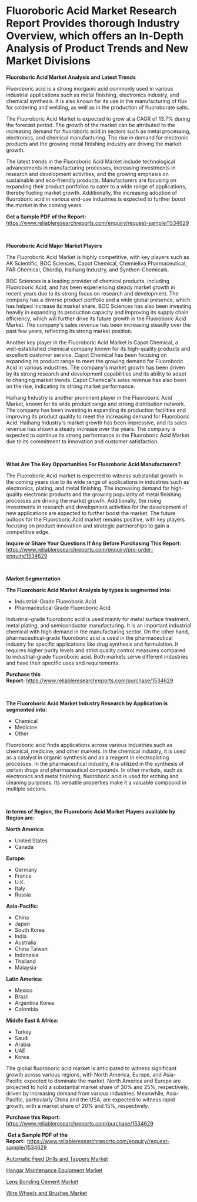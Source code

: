 <p><h1>Fluoroboric Acid Market Research Report Provides thorough Industry Overview, which offers an In-Depth Analysis of Product Trends and New Market Divisions</h1></p><p><strong>Fluoroboric Acid Market Analysis and Latest Trends</strong></p>
<p><p>Fluoroboric acid is a strong inorganic acid commonly used in various industrial applications such as metal finishing, electronics industry, and chemical synthesis. It is also known for its use in the manufacturing of flux for soldering and welding, as well as in the production of fluoroborate salts.</p><p>The Fluoroboric Acid Market is expected to grow at a CAGR of 13.7% during the forecast period. The growth of the market can be attributed to the increasing demand for fluoroboric acid in sectors such as metal processing, electronics, and chemical manufacturing. The rise in demand for electronic products and the growing metal finishing industry are driving the market growth.</p><p>The latest trends in the Fluoroboric Acid Market include technological advancements in manufacturing processes, increasing investments in research and development activities, and the growing emphasis on sustainable and eco-friendly products. Manufacturers are focusing on expanding their product portfolios to cater to a wide range of applications, thereby fueling market growth. Additionally, the increasing adoption of fluoroboric acid in various end-use industries is expected to further boost the market in the coming years.</p></p>
<p><strong>Get a Sample PDF of the Report:&nbsp;</strong> <a href="https://www.reliableresearchreports.com/enquiry/request-sample/1534629">https://www.reliableresearchreports.com/enquiry/request-sample/1534629</a></p>
<p>&nbsp;</p>
<p><strong>Fluoroboric Acid Major Market Players</strong></p>
<p><p>The Fluoroboric Acid Market is highly competitive, with key players such as AK Scientific, BOC Sciences, Capot Chemical, Chemieliva Pharmaceutical, FAR Chemical, Chordip, Haihang Industry, and Synthon-Chemicals. </p><p>BOC Sciences is a leading provider of chemical products, including Fluoroboric Acid, and has been experiencing steady market growth in recent years due to its strong focus on research and development. The company has a diverse product portfolio and a wide global presence, which has helped increase its market share. BOC Sciences has also been investing heavily in expanding its production capacity and improving its supply chain efficiency, which will further drive its future growth in the Fluoroboric Acid Market. The company's sales revenue has been increasing steadily over the past few years, reflecting its strong market position.</p><p>Another key player in the Fluoroboric Acid Market is Capot Chemical, a well-established chemical company known for its high-quality products and excellent customer service. Capot Chemical has been focusing on expanding its product range to meet the growing demand for Fluoroboric Acid in various industries. The company's market growth has been driven by its strong research and development capabilities and its ability to adapt to changing market trends. Capot Chemical's sales revenue has also been on the rise, indicating its strong market performance.</p><p>Haihang Industry is another prominent player in the Fluoroboric Acid Market, known for its wide product range and strong distribution network. The company has been investing in expanding its production facilities and improving its product quality to meet the increasing demand for Fluoroboric Acid. Haihang Industry's market growth has been impressive, and its sales revenue has shown a steady increase over the years. The company is expected to continue its strong performance in the Fluoroboric Acid Market due to its commitment to innovation and customer satisfaction.</p></p>
<p>&nbsp;</p>
<p><strong>What Are The Key Opportunities For Fluoroboric Acid Manufacturers?</strong></p>
<p><p>The Fluoroboric Acid market is expected to witness substantial growth in the coming years due to its wide range of applications in industries such as electronics, plating, and metal finishing. The increasing demand for high-quality electronic products and the growing popularity of metal finishing processes are driving the market growth. Additionally, the rising investments in research and development activities for the development of new applications are expected to further boost the market. The future outlook for the Fluoroboric Acid market remains positive, with key players focusing on product innovation and strategic partnerships to gain a competitive edge.</p></p>
<p><strong>Inquire or Share Your Questions If Any Before Purchasing This Report:</strong> <a href="https://www.reliableresearchreports.com/enquiry/pre-order-enquiry/1534629">https://www.reliableresearchreports.com/enquiry/pre-order-enquiry/1534629</a></p>
<p>&nbsp;</p>
<p><strong>Market Segmentation</strong></p>
<p><strong>The Fluoroboric Acid Market Analysis by types is segmented into:</strong></p>
<p><ul><li>Industrial-Grade Fluoroboric Acid</li><li>Pharmaceutical Grade Fluoroboric Acid</li></ul></p>
<p><p>Industrial-grade fluoroboric acid is used mainly for metal surface treatment, metal plating, and semiconductor manufacturing. It is an important industrial chemical with high demand in the manufacturing sector. On the other hand, pharmaceutical-grade fluoroboric acid is used in the pharmaceutical industry for specific applications like drug synthesis and formulation. It requires higher purity levels and strict quality control measures compared to industrial-grade fluoroboric acid. Both markets serve different industries and have their specific uses and requirements.</p></p>
<p><strong>Purchase this Report:&nbsp;</strong><a href="https://www.reliableresearchreports.com/purchase/1534629">https://www.reliableresearchreports.com/purchase/1534629</a></p>
<p>&nbsp;</p>
<p><strong>The Fluoroboric Acid Market Industry Research by Application is segmented into:</strong></p>
<p><ul><li>Chemical</li><li>Medicine</li><li>Other</li></ul></p>
<p><p>Fluoroboric acid finds applications across various industries such as chemical, medicine, and other markets. In the chemical industry, it is used as a catalyst in organic synthesis and as a reagent in electroplating processes. In the pharmaceutical industry, it is utilized in the synthesis of certain drugs and pharmaceutical compounds. In other markets, such as electronics and metal finishing, fluoroboric acid is used for etching and cleaning purposes. Its versatile properties make it a valuable compound in multiple sectors.</p></p>
<p>&nbsp;</p>
<p><strong>In terms of Region, the Fluoroboric Acid Market Players available by Region are:</strong></p>
<p>
    <p> <strong> North America: </strong>
        <ul>
            <li>United States</li>
            <li>Canada</li>
        </ul>
        </p> 
    <p> <strong> Europe: </strong>
        <ul>
            <li>Germany</li>
            <li>France</li>
            <li>U.K.</li>
            <li>Italy</li>
            <li>Russia</li>
        </ul>
        </p> 
    <p> <strong> Asia-Pacific: </strong>
        <ul>
            <li>China</li>
            <li>Japan</li>
            <li>South Korea</li>
            <li>India</li>
            <li>Australia</li>
            <li>China Taiwan</li>
            <li>Indonesia</li>
            <li>Thailand</li>
            <li>Malaysia</li>
        </ul>
        </p> 
    <p> <strong> Latin America: </strong>
        <ul>
            <li>Mexico</li>
            <li>Brazil</li>
            <li>Argentina Korea</li>
            <li>Colombia</li>
        </ul>
        </p> 
    <p> <strong> Middle East & Africa: </strong>
        <ul>
            <li>Turkey</li>
            <li>Saudi</li>
            <li>Arabia</li>
            <li>UAE</li>
            <li>Korea</li>
        </ul>
    </p>
    </p>
<p><p>The global fluoroboric acid market is anticipated to witness significant growth across various regions, with North America, Europe, and Asia-Pacific expected to dominate the market. North America and Europe are projected to hold a substantial market share of 30% and 25%, respectively, driven by increasing demand from various industries. Meanwhile, Asia-Pacific, particularly China and the USA, are expected to witness rapid growth, with a market share of 20% and 15%, respectively.</p></p>
<p><strong>Purchase this Report: </strong><a href="https://www.reliableresearchreports.com/purchase/1534629">https://www.reliableresearchreports.com/purchase/1534629</a></p>
<p>&nbsp;<strong>Get a Sample PDF of the Report:&nbsp;&nbsp;</strong><a href="https://www.reliableresearchreports.com/enquiry/request-sample/1534629">https://www.reliableresearchreports.com/enquiry/request-sample/1534629</a></p>
<p><strong></strong></p>
<p><p><a href="https://view.publitas.com/reportprime-1/automatic-feed-drills-and-tappers-market-size-growth-and-forecast-from-2023-2030/">Automatic Feed Drills and Tappers Market</a></p><p><a href="https://view.publitas.com/reportprime-1/hangar-maintenance-equipment-market-size-furnishes-valuable-information-encompassing-market-share-market-trends-and-projections-spanning-from-2023-to-2030/">Hangar Maintenance Equipment Market</a></p><p><a href="https://zircon-bluebell-299.notion.site/Lens-Bonding-Cement-Market-Size-Share-Trends-Analysis-Report-By-Application-Regional-Outlook-Co-5a525afa2bc942ddba51b456cc40566a">Lens Bonding Cement Market</a></p><p><a href="https://view.publitas.com/reportprime-1/wire-wheels-and-brushes-market-research-report-reveals-the-latest-trends-and-opportunities-of-this-market-for-period-from-2023-2030/">Wire Wheels and Brushes Market</a></p></p>
